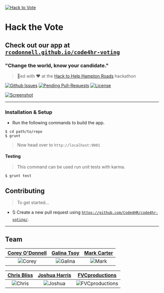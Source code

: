 <a href="http://rcodonnell.github.io/code4hr-voting/" title="Hack to Vote" target="_blank"><img src="http://rcodonnell.github.io/code4hr-voting/src/img/favicons/favicon-114.png"  alt="Hack to Vote"></a>

# Hack the Vote

## Check out our app at <a href="http://rcodonnell.github.io/code4hr-voting/" target="_blank">`rcodonnell.github.io/code4hr-voting`</a>

### "Change the world, know your candidate."

> :hammer:ed with :heart: at the <a href="http://hackathon.dominionenterprises.com/" title="Hack to Help Hampton Roads" target="_blank">Hack to Help Hampton Roads</a> hackathon

[![Github Issues](http://githubbadges.herokuapp.com/badges/badgerbadgerbadger/issues.svg?style=flat-square)](https://github.com/rcodonnell/code4hr-voting/issues) [![Pending Pull-Requests](http://githubbadges.herokuapp.com/badges/badgerbadgerbadger/pulls.svg?style=flat-square)](https://github.com/rcodonnell/code4hr-voting/pulls) [![License](http://img.shields.io/:license-mit-blue.svg?style=flat-square)](http://badges.mit-license.org)

[![Screenshot](https://fvcproductions.files.wordpress.com/2015/10/hackvote.png)]()

---

### Installation & Setup

- Run the following commands to build the app.

```shell
$ cd path/to/repo
$ grunt
```
> Now head over to `http://localhost:9001`

#### Testing

> This command can be used run unit tests with karma.

```shell
$ grunt test
```

## Contributing

> To get started...

- 🔃 Create a new pull request using <a href="https://github.com/Code4HR/code4hr-voting" target="_blank">`https://github.com/Code4HR/code4hr-voting/`</a>.

---

## Team

| <a href="https://github.com/rcodonnell" target="_blank">Corey O'Donnell</a> | <a href="https://github.com/gtsoy454" target="_blank">Galina Tsoy</a> | <a href="https://github.com/mark4carter" target="_blank">Mark Carter</a>
|:--:|:--:|:--:|
| ![Corey](https://avatars0.githubusercontent.com/u/10536895?v=3&s=460) | ![Galina](https://avatars0.githubusercontent.com/u/13660440?v=3&s=460) | ![Mark](https://avatars2.githubusercontent.com/u/6766137?v=3&s=460) |

| <a href="https://github.com/thecbliss" target="_blank">Chris Bliss</a> | <a href="http://www.joshuajharris.com/" target="_blank">Joshua Harris</a> | <a href="https://fvcproductions.com" target="_blank">FVCproductions</a>
|:--:|:--:|:--:|
| ![Chris](https://avatars3.githubusercontent.com/u/9258699?v=3&s=460) | ![Joshua](https://avatars2.githubusercontent.com/u/10967744?v=3&s=460) | ![FVCproductions](https://avatars1.githubusercontent.com/u/4284691?v=3&s=460) |
